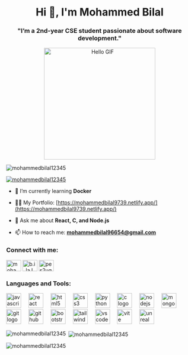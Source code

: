 <h1 align="center">Hi 👋, I'm Mohammed Bilal</h1>
<h3 align="center">"I’m a 2nd-year CSE student passionate about software development."</h3>

<p align="center"> <img src="https://camo.githubusercontent.com/4d9f5ecceb711eec6e2018f38a5677dc657c9738d4a65ba3b928c41c0a45b439/68747470733a2f2f6d69726f2e6d656469756d2e636f6d2f6d61782f313336302f302a37513379765349765f7430696f4a2d5a2e676966" alt="Hello GIF" width="300"/> </p>

<p align="left"> <img src="https://komarev.com/ghpvc/?username=mohammedbilal12345&label=Profile%20views&color=0e75b6&style=flat" alt="mohammedbilal12345" /> </p>

<p align="left"> <a href="https://github.com/ryo-ma/github-profile-trophy"><img src="https://github-profile-trophy.vercel.app/?username=mohammedbilal12345" alt="mohammedbilal12345" /></a> </p>

- 🌱 I’m currently learning **Docker**

- 👨‍💻 My Portfolio: [https://mohammedbilal9739.netlify.app/](https://mohammedbilal9739.netlify.app/)

- 💬 Ask me about **React, C, and Node.js**

- 📫 How to reach me: **mohammedbilal96654@gmail.com**

<h3 align="left">Connect with me:</h3>
<p align="left">
<a href="https://linkedin.com/in/mohammed-bilal-23678328a" target="blank"><img align="center" src="https://raw.githubusercontent.com/rahuldkjain/github-profile-readme-generator/master/src/images/icons/Social/linked-in-alt.svg" alt="mohammed-bilal-23678328a" height="30" width="40" /></a>
<a href="https://instagram.com/b.i_la.l" target="blank"><img align="center" src="https://raw.githubusercontent.com/rahuldkjain/github-profile-readme-generator/master/src/images/icons/Social/instagram.svg" alt="b.i_la.l" height="30" width="40" /></a>
<a href="https://www.hackerrank.com/pes2ug23cs344" target="blank"><img align="center" src="https://raw.githubusercontent.com/rahuldkjain/github-profile-readme-generator/master/src/images/icons/Social/hackerrank.svg" alt="pes2ug23cs344" height="30" width="40" /></a>
</p>

<h3 align="left">Languages and Tools:</h3>
<p align="left">
  <img src="https://cdn.jsdelivr.net/gh/devicons/devicon/icons/javascript/javascript-original.svg" height="40" alt="javascript logo" />
  <img width="12" />
  <img src="https://cdn.jsdelivr.net/gh/devicons/devicon/icons/react/react-original.svg" height="40" alt="react logo" />
  <img width="12" />
  <img src="https://cdn.jsdelivr.net/gh/devicons/devicon/icons/html5/html5-original.svg" height="40" alt="html5 logo" />
  <img width="12" />
  <img src="https://cdn.jsdelivr.net/gh/devicons/devicon/icons/css3/css3-original.svg" height="40" alt="css3 logo" />
  <img width="12" />
  <img src="https://cdn.jsdelivr.net/gh/devicons/devicon/icons/python/python-original.svg" height="40" alt="python logo" />
  <img width="12" />
  <img src="https://cdn.jsdelivr.net/gh/devicons/devicon/icons/c/c-original.svg" height="40" alt="c logo" />
  <img width="12" />
  <img src="https://cdn.jsdelivr.net/gh/devicons/devicon/icons/nodejs/nodejs-original.svg" height="40" alt="nodejs logo" />
  <img width="12" />
  <img src="https://cdn.jsdelivr.net/gh/devicons/devicon/icons/mongodb/mongodb-original.svg" height="40" alt="mongodb logo" />
  <img width="12" />
  <img src="https://cdn.jsdelivr.net/gh/devicons/devicon/icons/git/git-original.svg" height="40" alt="git logo" />
  <img width="12" />
  <img src="https://cdn.jsdelivr.net/gh/devicons/devicon/icons/github/github-original.svg" height="40" alt="github logo" />
  <img width="12" />
  <img src="https://cdn.jsdelivr.net/gh/devicons/devicon/icons/bootstrap/bootstrap-original.svg" height="40" alt="bootstrap logo" />
  <img width="12" />
  <img src="https://cdn.jsdelivr.net/gh/devicons/devicon/icons/tailwindcss/tailwindcss-original-wordmark.svg" height="40" alt="tailwindcss logo" />
  <img width="12" />
  <img src="https://skillicons.dev/icons?i=vscode" height="40" alt="vscode logo" />
  <img width="12" />
  <img src="https://skillicons.dev/icons?i=vite" height="40" alt="vite logo" />
  <img width="12" />
  <img src="https://cdn.jsdelivr.net/gh/devicons/devicon/icons/unrealengine/unrealengine-original.svg" height="40" alt="unreal engine logo" />
</p>

<p><img align="left" src="https://github-readme-stats.vercel.app/api/top-langs?username=mohammedbilal12345&show_icons=true&locale=en&layout=compact" alt="mohammedbilal12345" /></p>

<p>&nbsp;<img align="center" src="https://github-readme-stats.vercel.app/api?username=mohammedbilal12345&show_icons=true&locale=en" alt="mohammedbilal12345" /></p>

<p><img align="center" src="https://github-readme-streak-stats.herokuapp.com/?user=mohammedbilal12345&" alt="mohammedbilal12345" /></p>
